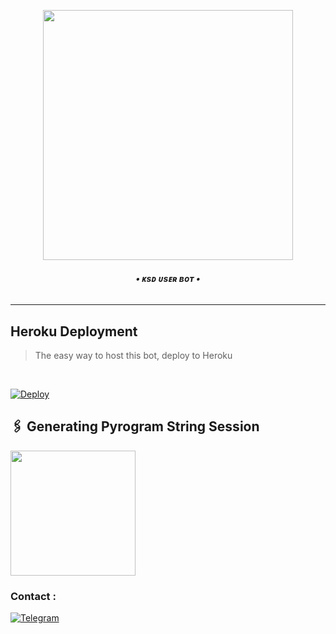 <p align="center"><a href="https://t.me/KSD_USER_ROBOT"><img src="https://files.catbox.moe/489rkf.jpg" width="400"></a></p>
</p>
<h6 align="center">
  <b>• ᴋsᴅ ᴜsᴇʀ ʙᴏᴛ •</b>
</h6>

----

<h2> Heroku Deployment </h2>

> The easy way to host this bot, deploy to Heroku 
<br>

[![Deploy](https://www.herokucdn.com/deploy/button.svg)](https://dashboard.heroku.com/new?template=https://github.com/Ksdofficial8/ksd-user-bot-2.0)

## 🖇 Generating Pyrogram String Session

<p>
<a href="https://t.me/KsdStringSessionbot"><img src="https://img.shields.io/badge/TG%20String%20Gen%20Bot-blueviolet?style=for-the-badge&logo=appveyor" width="200""/></a>

### Contact :
<a href="https://t.me/ll_hunter_lll"><img title="Telegram" src="https://img.shields.io/badge/Telegram-%23000000.svg?&style=for-the-badge&logo=telegram&logoColor=61DAFB"></a>
